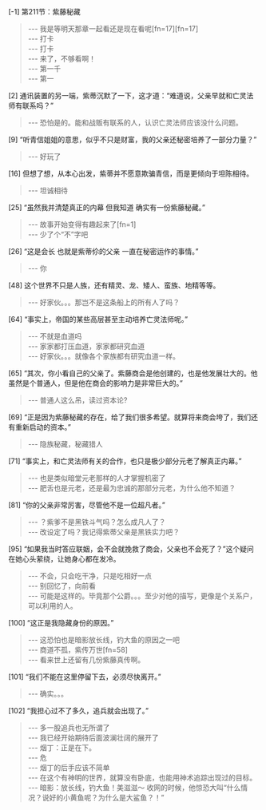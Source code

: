 
[-1] 第211节：紫藤秘藏
>--- 我是等明天那章一起看还是现在看呢[fn=17][fn=17]<br>
>--- 打卡<br>
>--- 打卡<br>
>--- 来了，不够看啊！<br>
>--- 第一千<br>
>--- 第一<br>

[2] 通讯装置的另一端，紫蒂沉默了一下，这才道：“难道说，父亲早就和亡灵法师有联系吗？”
>--- 恐怕是的。能和战贩有联系的人，认识亡灵法师应该没什么问题。<br>

[9] “听青信姐姐的意思，似乎不只是财富，我的父亲还秘密培养了一部分力量？”
>--- 好玩了<br>

[16] 但想了想，从本心出发，紫蒂并不愿意欺骗青信，而是更倾向于坦陈相待。
>--- 坦诚相待<br>

[25] “虽然我并清楚真正的内幕 但我知道 确实有一份紫藤秘藏。”
>--- 故事开始变得有趣起来了[fn=1]<br>
>--- 少了个“不”字吧<br>

[26] “这是会长 也就是紫蒂伱的父亲 一直在秘密运作的事情。”
>--- 你<br>

[48] 这个世界不只是人族，还有精灵、龙、矮人、蛮族、地精等等。
>--- 好家伙。。。那岂不是这条船上的所有人了吗？<br>

[64] “事实上，帝国的某些高层甚至主动培养亡灵法师呢。”
>--- 不就是血道吗<br>
>--- 家家都打压血道，家家都研究血道<br>
>--- 好家伙。。。就像各个家族都有研究血道一样。<br>

[65] “其次，你小看自己的父亲了。紫藤商会是他创建的，也是他发展壮大的。他虽然是个普通人，但是他在商会的影响力是非常巨大的。”
>--- 普通人这么吊，读过资本论?<br>

[69] “正是因为紫藤秘藏的存在，给了我们很多希望。就算将来商会垮了，我们还有重新启动的资本。”
>--- 隐族秘藏，秘藏猎人<br>

[71] “事实上，和亡灵法师有关的合作，也只是极少部分元老了解真正内幕。”
>--- 也是类似暗堂元老那样的人才掌握机密了<br>
>--- 肥舌也是元老，还是最为忠诚的那部分元老，为什么他不知道？<br>

[81] “你的父亲非常厉害，尽管他不是一位超凡者。”
>--- ？紫爹不是黑铁斗气吗？怎么成凡人了？<br>
>--- 改设定了吗？我记得紫蒂父亲是黑铁实力吧？<br>

[95] “如果我当时答应联姻，会不会就挽救了商会，父亲也不会死了？”这个疑问在她心头萦绕，让她身心都在发冷。
>--- 不会，只会吃干净，只是吃相好一点<br>
>--- 别回忆了，向前看<br>
>--- 可能是这样的。毕竟那个公爵。。。至少对他的描写，更像是个关系户，可以利用的人。<br>

[100] “这正是我隐藏身份的原因。”
>--- 这恐怕也是暗影放长线，钓大鱼的原因之一吧<br>
>--- 商道不孤，紫传万世[fn=58]<br>
>--- 看来世上还留有几份紫藤真传啊。<br>

[101] “我们不能在这里停留下去，必须尽快离开。”
>--- 确实。。。<br>

[102] “我担心过不了多久，追兵就会出现了。”
>--- 多一股追兵也无所谓了<br>
>--- 我已经开始期待后面波澜壮阔的展开了<br>
>--- 烟丁：正是在下。<br>
>--- 危<br>
>--- 烟丁的后手应该不简单<br>
>--- 在这个有神明的世界，就算没有卧底，也能用神术追踪出现过的目标。<br>
>--- 暗影：放长线，钓大鱼！美滋滋～
收网的时候，他惊恐大叫“什么情况？说好的小黄鱼呢？为什么是大鲨鱼？！”<br>
